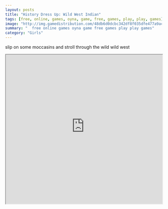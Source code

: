 ```yaml
---
layout: posts
title: "History Dress Up: Wild West Indian"
tags: [free, online, games, oyna, game, free, games, play, play, games]
image: "http://img.gamedistribution.com/48db6d0dcbc342df8f035dfe477a9acc.jpg"
summary: "  free online games oyna game free games play play games"
category: "Girls"
---
```


slip on some moccasins and stroll through the wild wild west

<iframe width="100%" height="480px;" src="http://flash.gamedistribution.com?game=48db6d0dcbc342df8f035dfe477a9acc"></iframe>
